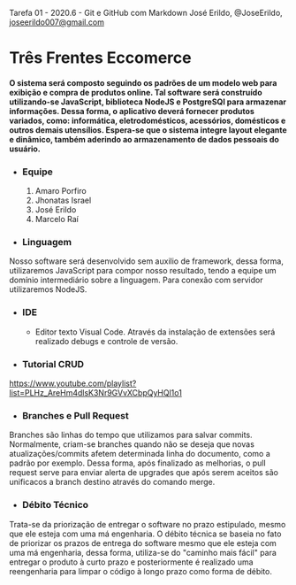 Tarefa 01 - 2020.6 - Git e GitHub com Markdown
José Erildo, @JoseErildo, joseerildo007@gmail.com

# Três Frentes Eccomerce
#### O sistema será composto seguindo os padrões de um modelo web para exibição e compra de produtos online. Tal software será construído utilizando-se JavaScript, biblioteca NodeJS e PostgreSQl para armazenar informações. Dessa forma, o aplicativo deverá fornecer produtos variados, como: informática, eletrodomésticos, acessórios, domésticos e outros demais utensílios. Espera-se que o sistema integre layout elegante e dinâmico, também aderindo ao armazenamento de dados pessoais do usuário.

* ### Equipe
  1. Amaro Porfiro
  2. Jhonatas Israel
  3. José Erildo
  4. Marcelo Raí

* ### Linguagem  
Nosso software será desenvolvido sem auxilio de framework, dessa forma, utilizaremos JavaScript para compor nosso resultado, tendo a equipe um domínio intermediário sobre a linguagem. Para conexão com servidor utilizaremos NodeJS.

* ### IDE  
   * Editor texto Visual Code. Através da instalação de extensões será realizado debugs e controle de versão.

* ### Tutorial CRUD  
https://www.youtube.com/playlist?list=PLHz_AreHm4dlsK3Nr9GVvXCbpQyHQl1o1

* ### Branches e Pull Request  
Branches são linhas do tempo que utilizamos para salvar commits. Normalmente, criam-se branches quando não se deseja que novas atualizações/commits afetem determinada linha do documento, como a padrão por exemplo. Dessa forma, após finalizado as melhorias, o pull request serve para enviar alerta de upgrades que após serem aceitos são unificacos a branch destino através do comando merge.

* ### Débito Técnico  
Trata-se da priorização de entregar o software no prazo estipulado, mesmo que ele esteja com uma má engenharia. O débito técnica se baseia no fato de priorizar os prazos de entrega do software mesmo que ele esteja com uma má engenharia, dessa forma, utiliza-se do "caminho mais fácil" para entregar o produto à curto prazo e posteriormente é realizado uma reengenharia para limpar o código à longo prazo como forma de débito.
